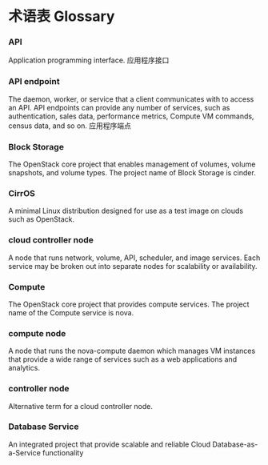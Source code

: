 # 术语表 Glossary #


### API ###
Application programming interface.
应用程序接口
### API endpoint ###
The daemon, worker, or service that a client communicates with to access an API. API endpoints
can provide any number of services, such as authentication, sales data, performance metrics,
Compute VM commands, census data, and so on.
应用程序端点
### Block Storage ###
The OpenStack core project that enables management of volumes, volume snapshots, and volume
types. The project name of Block Storage is cinder.
### CirrOS ###
A minimal Linux distribution designed for use as a test image on clouds such as OpenStack.
### cloud controller node ###
A node that runs network, volume, API, scheduler, and image services. Each service may be
broken out into separate nodes for scalability or availability.
### Compute ###
The OpenStack core project that provides compute services. The project name of the Compute
service is nova.
### compute node ###
A node that runs the nova-compute daemon which manages VM instances that provide a wide
range of services such as a web applications and analytics.
### controller node ###
Alternative term for a cloud controller node.
### Database Service ###
An integrated project that provide scalable and reliable Cloud Database-as-a-Service functionality